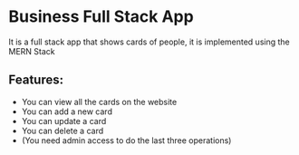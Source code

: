 # Business Full Stack App

It is a full stack app that shows cards of people, it is implemented using the MERN Stack

## Features:

- You can view all the cards on the website
- You can add a new card
- You can update a card
- You can delete a card
- (You need admin access to do the last three operations)
